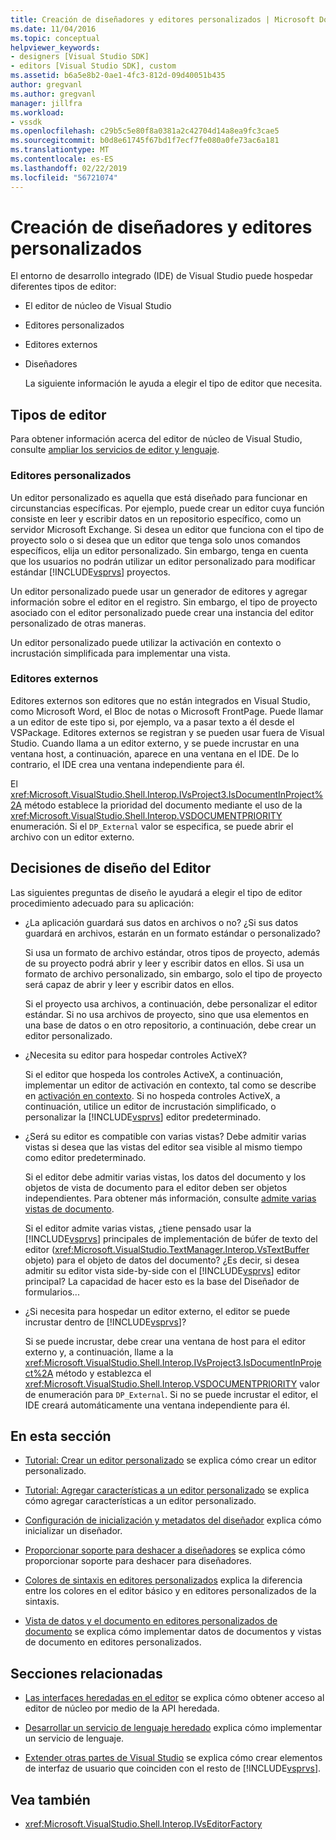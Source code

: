 ```yaml
---
title: Creación de diseñadores y editores personalizados | Microsoft Docs
ms.date: 11/04/2016
ms.topic: conceptual
helpviewer_keywords:
- designers [Visual Studio SDK]
- editors [Visual Studio SDK], custom
ms.assetid: b6a5e8b2-0ae1-4fc3-812d-09d40051b435
author: gregvanl
ms.author: gregvanl
manager: jillfra
ms.workload:
- vssdk
ms.openlocfilehash: c29b5c5e80f8a0381a2c42704d14a8ea9fc3cae5
ms.sourcegitcommit: b0d8e61745f67bd1f7ecf7fe080a0fe73ac6a181
ms.translationtype: MT
ms.contentlocale: es-ES
ms.lasthandoff: 02/22/2019
ms.locfileid: "56721074"
---
```

# <a name="create-custom-editors-and-designers"></a>Creación de diseñadores y editores personalizados
El entorno de desarrollo integrado (IDE) de Visual Studio puede hospedar diferentes tipos de editor:

- El editor de núcleo de Visual Studio

- Editores personalizados

- Editores externos

- Diseñadores

  La siguiente información le ayuda a elegir el tipo de editor que necesita.

## <a name="types-of-editor"></a>Tipos de editor
 Para obtener información acerca del editor de núcleo de Visual Studio, consulte [ampliar los servicios de editor y lenguaje](../extensibility/extending-the-editor-and-language-services.md).

### <a name="custom-editors"></a>Editores personalizados
 Un editor personalizado es aquella que está diseñado para funcionar en circunstancias específicas. Por ejemplo, puede crear un editor cuya función consiste en leer y escribir datos en un repositorio específico, como un servidor Microsoft Exchange. Si desea un editor que funciona con el tipo de proyecto solo o si desea que un editor que tenga solo unos comandos específicos, elija un editor personalizado. Sin embargo, tenga en cuenta que los usuarios no podrán utilizar un editor personalizado para modificar estándar [!INCLUDE[vsprvs](../code-quality/includes/vsprvs_md.md)] proyectos.

 Un editor personalizado puede usar un generador de editores y agregar información sobre el editor en el registro. Sin embargo, el tipo de proyecto asociado con el editor personalizado puede crear una instancia del editor personalizado de otras maneras.

 Un editor personalizado puede utilizar la activación en contexto o incrustación simplificada para implementar una vista.

### <a name="external-editors"></a>Editores externos
 Editores externos son editores que no están integrados en Visual Studio, como Microsoft Word, el Bloc de notas o Microsoft FrontPage. Puede llamar a un editor de este tipo si, por ejemplo, va a pasar texto a él desde el VSPackage. Editores externos se registran y se pueden usar fuera de Visual Studio. Cuando llama a un editor externo, y se puede incrustar en una ventana host, a continuación, aparece en una ventana en el IDE. De lo contrario, el IDE crea una ventana independiente para él.

 El <xref:Microsoft.VisualStudio.Shell.Interop.IVsProject3.IsDocumentInProject%2A> método establece la prioridad del documento mediante el uso de la <xref:Microsoft.VisualStudio.Shell.Interop.VSDOCUMENTPRIORITY> enumeración. Si el `DP_External` valor se especifica, se puede abrir el archivo con un editor externo.

## <a name="editor-design-decisions"></a>Decisiones de diseño del Editor
 Las siguientes preguntas de diseño le ayudará a elegir el tipo de editor procedimiento adecuado para su aplicación:

- ¿La aplicación guardará sus datos en archivos o no? ¿Si sus datos guardará en archivos, estarán en un formato estándar o personalizado?

   Si usa un formato de archivo estándar, otros tipos de proyecto, además de su proyecto podrá abrir y leer y escribir datos en ellos. Si usa un formato de archivo personalizado, sin embargo, solo el tipo de proyecto será capaz de abrir y leer y escribir datos en ellos.

   Si el proyecto usa archivos, a continuación, debe personalizar el editor estándar. Si no usa archivos de proyecto, sino que usa elementos en una base de datos o en otro repositorio, a continuación, debe crear un editor personalizado.

- ¿Necesita su editor para hospedar controles ActiveX?

   Si el editor que hospeda los controles ActiveX, a continuación, implementar un editor de activación en contexto, tal como se describe en [activación en contexto](../extensibility/in-place-activation.md). Si no hospeda controles ActiveX, a continuación, utilice un editor de incrustación simplificado, o personalizar la [!INCLUDE[vsprvs](../code-quality/includes/vsprvs_md.md)] editor predeterminado.

- ¿Será su editor es compatible con varias vistas? Debe admitir varias vistas si desea que las vistas del editor sea visible al mismo tiempo como editor predeterminado.

   Si el editor debe admitir varias vistas, los datos del documento y los objetos de vista de documento para el editor deben ser objetos independientes. Para obtener más información, consulte [admite varias vistas de documento](../extensibility/supporting-multiple-document-views.md).

   Si el editor admite varias vistas, ¿tiene pensado usar la [!INCLUDE[vsprvs](../code-quality/includes/vsprvs_md.md)] principales de implementación de búfer de texto del editor (<xref:Microsoft.VisualStudio.TextManager.Interop.VsTextBuffer> objeto) para el objeto de datos del documento? ¿Es decir, si desea admitir su editor vista side-by-side con el [!INCLUDE[vsprvs](../code-quality/includes/vsprvs_md.md)] editor principal? La capacidad de hacer esto es la base del Diseñador de formularios...

- ¿Si necesita para hospedar un editor externo, el editor se puede incrustar dentro de [!INCLUDE[vsprvs](../code-quality/includes/vsprvs_md.md)]?

   Si se puede incrustar, debe crear una ventana de host para el editor externo y, a continuación, llame a la <xref:Microsoft.VisualStudio.Shell.Interop.IVsProject3.IsDocumentInProject%2A> método y establezca el <xref:Microsoft.VisualStudio.Shell.Interop.VSDOCUMENTPRIORITY> valor de enumeración para `DP_External`. Si no se puede incrustar el editor, el IDE creará automáticamente una ventana independiente para él.

## <a name="in-this-section"></a>En esta sección
- [Tutorial: Crear un editor personalizado](../extensibility/walkthrough-creating-a-custom-editor.md) se explica cómo crear un editor personalizado.

- [Tutorial: Agregar características a un editor personalizado](../extensibility/walkthrough-adding-features-to-a-custom-editor.md) se explica cómo agregar características a un editor personalizado.

- [Configuración de inicialización y metadatos del diseñador](../extensibility/designer-initialization-and-metadata-configuration.md) explica cómo inicializar un diseñador.

- [Proporcionar soporte para deshacer a diseñadores](../extensibility/supplying-undo-support-to-designers.md) se explica cómo proporcionar soporte para deshacer para diseñadores.

- [Colores de sintaxis en editores personalizados](../extensibility/syntax-coloring-in-custom-editors.md) explica la diferencia entre los colores en el editor básico y en editores personalizados de la sintaxis.

- [Vista de datos y el documento en editores personalizados de documento](../extensibility/document-data-and-document-view-in-custom-editors.md) se explica cómo implementar datos de documentos y vistas de documento en editores personalizados.

## <a name="related-sections"></a>Secciones relacionadas
- [Las interfaces heredadas en el editor](../extensibility/legacy-interfaces-in-the-editor.md) se explica cómo obtener acceso al editor de núcleo por medio de la API heredada.

- [Desarrollar un servicio de lenguaje heredado](../extensibility/internals/developing-a-legacy-language-service.md) explica cómo implementar un servicio de lenguaje.

- [Extender otras partes de Visual Studio](../extensibility/extending-other-parts-of-visual-studio.md) se explica cómo crear elementos de interfaz de usuario que coinciden con el resto de [!INCLUDE[vsprvs](../code-quality/includes/vsprvs_md.md)].

## <a name="see-also"></a>Vea también
- <xref:Microsoft.VisualStudio.Shell.Interop.IVsEditorFactory>